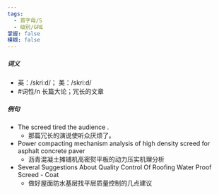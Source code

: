 ```yaml
---
tags:
  - 首字母/S
  - 级别/GRE
掌握: false
模糊: false
---
```

##### 词义
- 英：/skriːd/； 美：/skriːd/
- #词性/n  长篇大论；冗长的文章
##### 例句
- The screed tired the audience .
	- 那篇冗长的演说使听众厌烦了。
- Power compacting mechanism analysis of high density screed for asphalt concrete paver
	- 沥青混凝土摊铺机高密熨平板的动力压实机理分析
- Several Suggestions About Quality Control Of Roofing Water Proof Screed - Coat
	- 做好屋面防水基层找平层质量控制的几点建议
